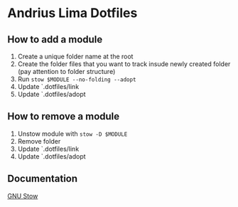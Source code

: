 # Andrius Lima Dotfiles

## How to add a module
1. Create a unique folder name at the root
2. Create the folder files that you want to track insude newly created folder (pay attention to folder structure)
3. Run `stow $MODULE --no-folding --adopt`
4. Update `.dotfiles/link
5. Update `.dotfiles/adopt

## How to remove a module
1. Unstow module with `stow -D $MODULE`
1. Remove folder
2. Update `.dotfiles/link
3. Update `.dotfiles/adopt

## Documentation

[GNU Stow](https://www.gnu.org/software/stow/manual/stow.html)